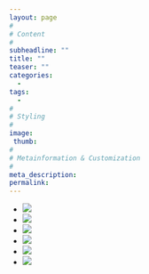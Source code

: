 ```yaml
---
layout: page
#
# Content
#
subheadline: ""
title: ""
teaser: ""
categories:
  -
tags:
  -
#
# Styling
#
image:
 thumb:
#
# Metainformation & Customization
#
meta_description:
permalink:
---
```


<ul class="clearing-thumbs small-block-grid-3" data-clearing>
  <li><a href="{ { site.urlimg } }unsplash_1.jpg"><img data-caption="" class="th" src="{ { site.urlimg } }unsplash_1_thumb.jpg"></a></li>
  <li><a href="{ { site.urlimg } }unsplash_2.jpg"><img data-caption="" class="th" src="{ { site.urlimg } }unsplash_2_thumb.jpg"></a></li>
  <li><a href="{ { site.urlimg } }unsplash_3.jpg"><img data-caption="" class="th" src="{ { site.urlimg } }unsplash_3_thumb.jpg"></a></li>
  <li><a href="{ { site.urlimg } }unsplash_4.jpg"><img data-caption="" class="th" src="{ { site.urlimg } }unsplash_4_thumb.jpg"></a></li>
  <li><a href="{ { site.urlimg } }unsplash_5.jpg"><img data-caption="" class="th" src="{ { site.urlimg } }unsplash_5_thumb.jpg"></a></li>
  <li><a href="{ { site.urlimg } }unsplash_6.jpg"><img data-caption="" class="th" src="{ { site.urlimg } }unsplash_6_thumb.jpg"></a></li>
</ul>
